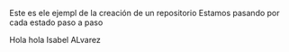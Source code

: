 Este es ele ejempl de la creación de un repositorio
Estamos pasando por cada estado paso a paso

Hola hola
Isabel ALvarez

